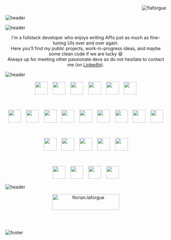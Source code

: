 <p align="right"> <img src="https://komarev.com/ghpvc/?username=flaforgue&label=Profile%20views&color=0e75b6&style=flat" alt="flaforgue" /> </p>

![header](https://capsule-render.vercel.app/api?type=waving&height=300&color=timeGradient&text=Hi%20everyone&section=header&reversal=false&textBg=false&fontSize=42&fontAlignY=42&animation=fadeIn&desc=I'm%20Florian%20Laforgue,%20a%20passionate%20software%20engineer&descSize=24)

![header](https://capsule-render.vercel.app/api?type=venom&height=300&color=0:0891b2,100:d9f99d&text=Bio&fontColor=ffffff&fontSize=42)

<p align="center">
  I'm a fullstack developer who enjoys writing APIs just as much as fine-tuning UIs over and over again.<br />
  Here you'll find my public projects, work-in-progress ideas, and maybe some clean code if we are lucky 😄<br />
  Always up for meeting other passionate devs so do not hesitate to contact me (on <a href="https://www.linkedin.com/in/flaforgue">LinkedIn</a>).<br />
</p>

![header](https://capsule-render.vercel.app/api?type=venom&height=300&color=0:0ea5e9,100:8b5cf6&animation=fadeIn&fontSize=42&text=Languages%20and%20Tools&fontColor=164e63)

<p align="center">
  <a href="https://www.typescriptlang.org/"><img height="40" width="40" src="https://cdn.jsdelivr.net/gh/devicons/devicon@latest/icons/typescript/typescript-original.svg" /></a>&nbsp;&nbsp;&nbsp;
  <a href="https://nodejs.org"><img height="40" width="40" src="https://cdn.jsdelivr.net/gh/devicons/devicon@latest/icons/nodejs/nodejs-original.svg" /></a>&nbsp;&nbsp;&nbsp;
  <a href="https://nestjs.com/"><img height="40" width="40" src="https://cdn.jsdelivr.net/gh/devicons/devicon@latest/icons/nestjs/nestjs-original.svg" /></a>&nbsp;&nbsp;&nbsp;
  <a href="https://expressjs.com"><img height="40" width="40" src="https://cdn.jsdelivr.net/gh/devicons/devicon@latest/icons/express/express-original.svg" /></a>&nbsp;&nbsp;&nbsp;
  <a href="https://www.php.net"><img height="40" width="40" src="https://cdn.jsdelivr.net/gh/devicons/devicon@latest/icons/php/php-original.svg" /></a>&nbsp;&nbsp;&nbsp;
  <a href="https://laravel.com"><img height="40" width="40" src="https://cdn.jsdelivr.net/gh/devicons/devicon@latest/icons/laravel/laravel-original.svg" /></a>
</p>
<br />
<p align="center">
  <a href="https://www.w3.org/html/"><img height="40" width="40" src="https://cdn.jsdelivr.net/gh/devicons/devicon@latest/icons/html5/html5-original.svg" /></a>&nbsp;&nbsp;&nbsp;
  <a href="https://www.w3schools.com/css/"><img height="40" width="40" src="https://cdn.jsdelivr.net/gh/devicons/devicon@latest/icons/css3/css3-original.svg" /></a>&nbsp;&nbsp;&nbsp;
  <a href="https://tailwindcss.com/"><img height="40" width="40" src="https://cdn.jsdelivr.net/gh/devicons/devicon@latest/icons/tailwindcss/tailwindcss-original.svg" /></a>&nbsp;&nbsp;&nbsp;
  <a href="https://developer.mozilla.org/en-US/docs/Web/JavaScript"><img height="40" width="40" src="https://cdn.jsdelivr.net/gh/devicons/devicon@latest/icons/javascript/javascript-original.svg" /></a>&nbsp;&nbsp;&nbsp;
  <a href="https://reactjs.org/"><img height="40" width="40" src="https://cdn.jsdelivr.net/gh/devicons/devicon@latest/icons/react/react-original.svg" /></a>&nbsp;&nbsp;&nbsp;
  <a href="https://nextjs.org/"><img height="40" width="40" src="https://cdn.jsdelivr.net/gh/devicons/devicon@latest/icons/nextjs/nextjs-plain.svg" /></a>&nbsp;&nbsp;&nbsp;
  <a href="https://vuejs.org/"><img height="40" width="40" src="https://cdn.jsdelivr.net/gh/devicons/devicon@latest/icons/vuejs/vuejs-original.svg" /></a>&nbsp;&nbsp;&nbsp;
  <a href="https://nuxtjs.org/"><img height="40" width="40" src="https://cdn.jsdelivr.net/gh/devicons/devicon@latest/icons/nuxtjs/nuxtjs-original.svg" /></a>&nbsp;&nbsp;&nbsp;
  <a href="https://svelte.dev"><img height="40" width="40" src="https://cdn.jsdelivr.net/gh/devicons/devicon@latest/icons/svelte/svelte-original.svg" /></a>
</p>
<br />
<p align="center">
  <a href="https://www.mysql.com/"><img height="40" width="40" src="https://cdn.jsdelivr.net/gh/devicons/devicon@latest/icons/mysql/mysql-original.svg" /></a>&nbsp;&nbsp;&nbsp;
  <a href="https://www.postgresql.org"><img height="40" width="40" src="https://cdn.jsdelivr.net/gh/devicons/devicon@latest/icons/postgresql/postgresql-original.svg" /></a>&nbsp;&nbsp;&nbsp;
  <a href="https://redis.io"><img height="40" width="40" src="https://cdn.jsdelivr.net/gh/devicons/devicon@latest/icons/redis/redis-original.svg" /></a>&nbsp;&nbsp;&nbsp;
  <a href="https://www.mongodb.com/"><img height="40" width="40" src="https://cdn.jsdelivr.net/gh/devicons/devicon@latest/icons/mongodb/mongodb-original.svg" /></a>&nbsp;&nbsp;&nbsp;
  <a href="https://neo4j.com/"><img height="40" width="40" src="https://cdn.jsdelivr.net/gh/devicons/devicon@latest/icons/neo4j/neo4j-original.svg" /></a>
</p>
<br />
<p align="center">
  <a href="https://git-scm.com/"><img height="40" width="40" src="https://cdn.jsdelivr.net/gh/devicons/devicon@latest/icons/git/git-original.svg" /></a>&nbsp;&nbsp;&nbsp;
  <a href="https://www.docker.com/"><img height="40" width="40" src="https://cdn.jsdelivr.net/gh/devicons/devicon@latest/icons/docker/docker-original.svg" /></a>&nbsp;&nbsp;&nbsp;
  <a href="https://cloud.google.com"><img height="40" width="40" src="https://cdn.jsdelivr.net/gh/devicons/devicon@latest/icons/googlecloud/googlecloud-original.svg" /></a>&nbsp;&nbsp;&nbsp;
  <a href="https://aws.amazon.com"><img height="40" width="40" src="https://cdn.jsdelivr.net/gh/devicons/devicon@latest/icons/amazonwebservices/amazonwebservices-original-wordmark.svg" /></a>
</p>

![header](https://capsule-render.vercel.app/api?type=venom&height=300&color=0:fca5a5,100:a21caf&animation=fadeIn&fontSize=42&text=Latest%20Projects&fontColor=4a044e)

<div>
  <p align="center"><a href="https://www.buymeacoffee.com/florian.laforgue"> <img align="center" src="https://cdn.buymeacoffee.com/buttons/v2/default-yellow.png" height="50" width="210" alt="florian.laforgue" /></a></p><br><br>
</div>

![footer](https://capsule-render.vercel.app/api?type=waving&height=200&color=timeGradient&text=return;&section=footer&fontSize=42&fontAlignY=70)
